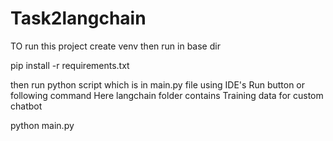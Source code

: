 # Task2langchain
TO run this project create venv then run in base dir
<p>pip install -r requirements.txt</p>

then run python script which is in main.py file using IDE's Run button or following command
Here langchain folder contains Training data for custom chatbot
<p>python main.py</p>
